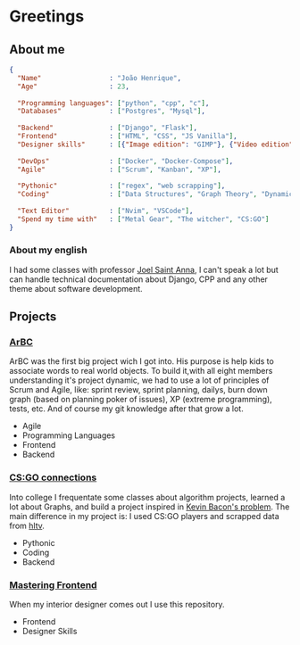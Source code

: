 # Greetings

## About me

```json
{
  "Name"                 : "João Henrique",
  "Age"                  : 23,
  
  "Programming languages": ["python", "cpp", "c"],
  "Databases"            : ["Postgres", "Mysql"],
  
  "Backend"              : ["Django", "Flask"],
  "Frontend"             : ["HTML", "CSS", "JS Vanilla"],
  "Designer skills"      : [{"Image edition": "GIMP"}, {"Video edition": "Kdenlive"}],
  
  "DevOps"               : ["Docker", "Docker-Compose"],
  "Agile"                : ["Scrum", "Kanban", "XP"],
  
  "Pythonic"             : ["regex", "web scrapping"],
  "Coding"               : ["Data Structures", "Graph Theory", "Dynamic Programming", "Design Patterns"],
  
  "Text Editor"          : ["Nvim", "VSCode"],
  "Spend my time with"   : ["Metal Gear", "The witcher", "CS:GO"]
}

```
### About my english

I had some classes with professor 
[Joel Saint Anna](https://www.google.com/search?q=joel+santana+falando+ingl%C3%AAs&oq=joel&aqs=chrome.2.69i57j46i131i433i512j69i59j0i67j46i67i433j46i67l3j0i131i433i512j46i433i512.3217j1j7&sourceid=chrome&ie=UTF-8#fpstate=ive&vld=cid:bff6703a,vid:BoxA9ghHkOM), 
I can't speak a lot but can handle technical documentation about Django, CPP and any other theme about software development.


## Projects

### [ArBC](https://github.com/fga-eps-mds/2019.2-ArBC)

ArBC was the first big project wich I got into. His purpose is help kids to associate words to real world objects.
To build it,with all eight members understanding it's project dynamic, we had to use a lot of principles of Scrum
and Agile, like: sprint review, sprint planning, dailys, burn down graph (based on planning poker of issues),
XP (extreme programming), tests, etc. And of course my git knowledge after that grow a lot.

- Agile
- Programming Languages
- Frontend
- Backend

### [CS:GO connections](https://github.com/projeto-de-algoritmos/Grafos1_csgo_connections)

Into college I frequentate some classes about algorithm projects, learned a lot about Graphs,
and build a project inspired in [Kevin Bacon's problem](https://en.wikipedia.org/wiki/Six_Degrees_of_Kevin_Bacon).
The main difference in my project is: I used CS:GO players and scrapped data from [hltv](https://www.hltv.org/).

- Pythonic
- Coding
- Backend

### [Mastering Frontend](https://github.com/JoaoHenrique12/mastering_frontend)

When my interior designer comes out I use this repository.

- Frontend
- Designer Skills
